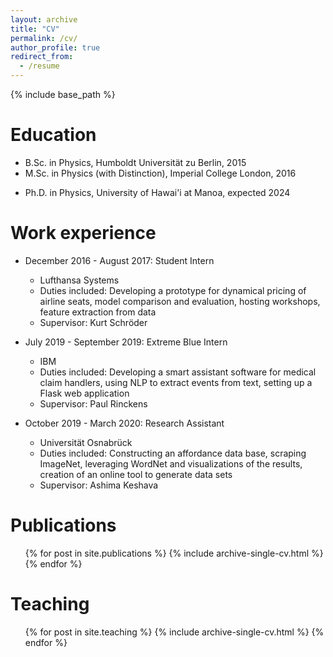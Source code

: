 ```yaml
---
layout: archive
title: "CV"
permalink: /cv/
author_profile: true
redirect_from:
  - /resume
---
```


{% include base_path %}

Education
======
* B.Sc. in Physics, Humboldt Universität zu Berlin, 2015
* M.Sc. in Physics (with Distinction), Imperial College London, 2016
<!-- * M.Sc. in Cognitive Science, Universität Osnabrück, 2020 (expected) -->
* Ph.D. in Physics, University of Hawai'i at Manoa, expected 2024

Work experience
======
* December 2016 - August 2017: Student Intern
  * Lufthansa Systems
  * Duties included: Developing a prototype for dynamical pricing of airline seats, model comparison and evaluation, hosting workshops, feature extraction from data
  * Supervisor: Kurt Schröder

* July 2019 - September 2019: Extreme Blue Intern
  * IBM
  * Duties included: Developing a smart assistant software for medical claim handlers, using NLP to extract events from text, setting up a Flask web application
  * Supervisor: Paul Rinckens

* October 2019 - March 2020: Research Assistant
  * Universität Osnabrück
  * Duties included: Constructing an affordance data base, scraping ImageNet, leveraging WordNet and visualizations of the results, creation of an online tool to generate data sets
  * Supervisor: Ashima Keshava

<!-- Skills
======
* Quantum Physics
  * Quantum Optics
  * Quantum Information Theory
  * Foundations of Quantum Theory
* Mathematics
  * Advanced Analysis
  * Linear Algebra
  * Functional Analysis
* Programming
  * Python
  * R
  * Matlab
* Basic Neuroscience
* Deep Learning (Theory and practical implementations) -->

Publications
======
  <ul>{% for post in site.publications %}
    {% include archive-single-cv.html %}
  {% endfor %}</ul>

<!-- Talks
======
  <ul>{% for post in site.talks %}
    {% include archive-single-talk-cv.html %}
  {% endfor %}</ul> -->

Teaching
======
  <ul>{% for post in site.teaching %}
    {% include archive-single-cv.html %}
  {% endfor %}</ul>

<!-- Service and leadership
======
* Currently signed in to 43 different slack teams -->
